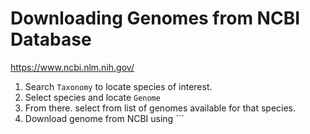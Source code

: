 # Downloading Genomes from NCBI Database

https://www.ncbi.nlm.nih.gov/

1. Search ```Taxonomy``` to locate species of interest.
2. Select species and locate ```Genome```
3. From there. select from list of genomes available for that species.
4. Download genome from NCBI using ```

